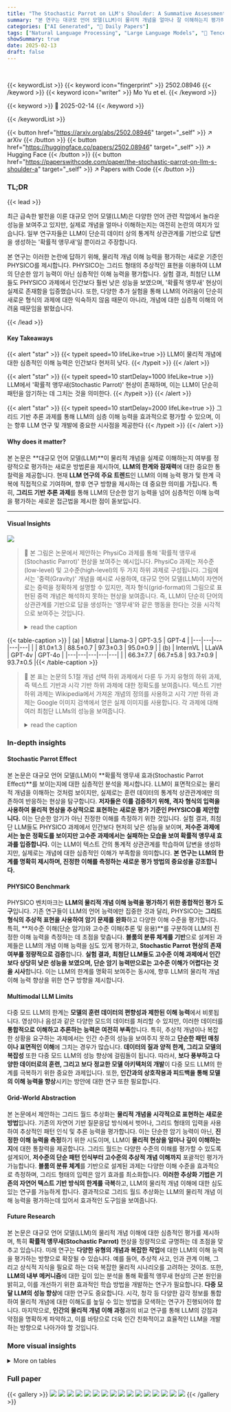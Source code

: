 ```yaml
---
title: "The Stochastic Parrot on LLM's Shoulder: A Summative Assessment of Physical Concept Understanding"
summary: "본 연구는 대규모 언어 모델(LLM)이 물리적 개념을 얼마나 잘 이해하는지 평가하기 위해,  'PHYSICO'라는 새로운 평가 기준을 제시합니다.  PHYSICO는 그리드 형태의 추상적인 표현을 사용하여 LLM의 암기 능력에 의존하지 않고, 개념에 대한 심층적인 이해 능력을 평가합니다. 연구 결과, 최첨단 LLM들도 여전히 인간보다 상당히 낮은 성능을 보이..."
categories: ["AI Generated", "🤗 Daily Papers"]
tags: ["Natural Language Processing", "Large Language Models", "🏢 Tencent AI Lab",]
showSummary: true
date: 2025-02-13
draft: false
---
```


<br>

{{< keywordList >}}
{{< keyword icon="fingerprint" >}} 2502.08946 {{< /keyword >}}
{{< keyword icon="writer" >}} Mo Yu et el. {{< /keyword >}}
 
{{< keyword >}} 🤗 2025-02-14 {{< /keyword >}}
 
{{< /keywordList >}}

{{< button href="https://arxiv.org/abs/2502.08946" target="_self" >}}
↗ arXiv
{{< /button >}}
{{< button href="https://huggingface.co/papers/2502.08946" target="_self" >}}
↗ Hugging Face
{{< /button >}}
{{< button href="https://paperswithcode.com/paper/the-stochastic-parrot-on-llm-s-shoulder-a" target="_self" >}}
↗ Papers with Code
{{< /button >}}




### TL;DR


{{< lead >}}

최근 급속한 발전을 이룬 대규모 언어 모델(LLM)은 다양한 언어 관련 작업에서 놀라운 성능을 보여주고 있지만,  실제로 개념을 얼마나 이해하는지는 여전히 논란의 여지가 있습니다.  일부 연구자들은 LLM이 단순히 데이터 상의 통계적 상관관계를 기반으로 답변을 생성하는 '확률적 앵무새'일 뿐이라고 주장합니다. 

본 연구는 이러한 논란에 답하기 위해, 물리적 개념 이해 능력을 평가하는 새로운 기준인 PHYSICO를 제시합니다. PHYSICO는 그리드 형태의 추상적인 표현을 이용하여 LLM의 단순한 암기 능력이 아닌 심층적인 이해 능력을 평가합니다.  실험 결과, 최첨단 LLM들도 PHYSICO 과제에서 인간보다 훨씬 낮은 성능을 보였으며,  '확률적 앵무새' 현상이 실제로 존재함을 입증했습니다.  또한,  다양한 추가 실험을 통해 LLM의 어려움이 단순히 새로운 형식의 과제에 대한 익숙하지 않음 때문이 아니라,  개념에 대한 심층적 이해의 어려움 때문임을 밝혔습니다.

{{< /lead >}}


#### Key Takeaways

{{< alert "star" >}}
{{< typeit speed=10 lifeLike=true >}} LLM이 물리적 개념에 대한 심층적인 이해 능력은 인간보다 현저히 낮다. {{< /typeit >}}
{{< /alert >}}

{{< alert "star" >}}
{{< typeit speed=10 startDelay=1000 lifeLike=true >}} LLM에서 '확률적 앵무새(Stochastic Parrot)' 현상이 존재하며, 이는 LLM이 단순히 패턴을 암기하는 데 그치는 것을 의미한다. {{< /typeit >}}
{{< /alert >}}

{{< alert "star" >}}
{{< typeit speed=10 startDelay=2000 lifeLike=true >}} 그리드 기반 추론 과제를 통해 LLM의 심층 이해 능력을 효과적으로 평가할 수 있으며, 이는 향후 LLM 연구 및 개발에 중요한 시사점을 제공한다 {{< /typeit >}}
{{< /alert >}}

#### Why does it matter?
본 논문은 **대규모 언어 모델(LLM)**이 물리적 개념을 실제로 이해하는지 여부를 정량적으로 평가하는 새로운 방법론을 제시하여, **LLM의 한계와 잠재력**에 대한 중요한 통찰력을 제공합니다.  현재 **LLM 연구의 주요 트렌드**인  LLM의 이해 능력 평가 및 한계 극복에 직접적으로 기여하며, 향후 연구 방향을 제시하는 데 중요한 의미를 가집니다.  특히, **그리드 기반 추론 과제**를 통해 LLM의 단순한 암기 능력을 넘어 심층적인 이해 능력을 평가하는 새로운 접근법을 제시한 점이 돋보입니다.

------
#### Visual Insights



![](https://arxiv.org/html/2502.08946/extracted/6193388/figure/teaser_new.png)

> 🔼 본 그림은 논문에서 제안하는 PhysiCo 과제를 통해 '확률적 앵무새(Stochastic Parrot)' 현상을 보여주는 예시입니다.  PhysiCo 과제는 저수준(low-level) 및 고수준(high-level)의 두 가지 하위 과제로 구성됩니다. 그림에서는 '중력(Gravity)' 개념을 예시로 사용하여, 대규모 언어 모델(LLM)이 자연어로는 중력을 정확하게 설명할 수 있지만, 격자 형식(grid-format)의 그림으로 표현된 중력 개념은 해석하지 못하는 현상을 보여줍니다.  즉, LLM이 단순히 단어의 상관관계를 기반으로 답을 생성하는 '앵무새'와 같은 행동을 한다는 것을 시각적으로 보여주는 것입니다.
> <details>
> <summary>read the caption</summary>
> Figure 1: Illustration of a “Stochastic Parrot” by our PhysiCo task consisting of both low-level and high-level subtasks in parallel. For a concept Gravity, an LLM can generate its accurate description in natural language, but cannot interpret its grid-format illustration.
> </details>





{{< table-caption >}}
| (a) | Mistral | Llama-3 | GPT-3.5 | GPT-4 |
|---|---|---|---|---|
|  | 81.0±1.3 | 88.5±0.7 | 97.3±0.3 | 95.0±0.9 |
| (b) | InternVL | LLaVA | GPT-4v | GPT-4o |
|---|---|---|---|---|
|  | 66.3±7.7 | 66.7±5.8 | 93.7±0.9 | 93.7±0.5 |{{< /table-caption >}}

> 🔼 본 표는 논문의 5.1절 개념 선택 하위 과제에서 다룬 두 가지 유형의 하위 과제, 즉 텍스트 기반과 시각 기반 하위 과제에 대한 정확도를 보여줍니다.  텍스트 기반 하위 과제는 Wikipedia에서 가져온 개념의 정의를 사용하고 시각 기반 하위 과제는 Google 이미지 검색에서 얻은 실제 이미지를 사용합니다. 각 과제에 대해 여러 최첨단 LLMs의 성능을 보여줍니다.
> <details>
> <summary>read the caption</summary>
> Table 1: Accuracy on the text-based (a) and visual-based (b) concept selection subtasks.
> </details>





### In-depth insights


#### Stochastic Parrot Effect
본 논문은 대규모 언어 모델(LLM)이 **확률적 앵무새 효과(Stochastic Parrot Effect)**를 보이는지에 대한 심층적인 분석을 제시합니다.  LLM이 표면적으로는 물리적 개념을 이해하는 것처럼 보이지만, 실제로는 훈련 데이터의 통계적 상관관계에만 의존하여 반응하는 현상을 탐구합니다.  **저자들은 이를 검증하기 위해, 격자 형식의 입력을 사용하여 물리적 현상을 추상적으로 표현하는 새로운 평가 기준인 PHYSICO를 제안합니다.** 이는 단순한 암기가 아닌 진정한 이해를 측정하기 위한 것입니다. 실험 결과, 최첨단 LLM들도 PHYSICO 과제에서 인간보다 현저히 낮은 성능을 보이며, **저수준 과제에서는 높은 정확도를 보이지만 고수준 과제에서는 실패하는 모습을 보여 확률적 앵무새 효과를 입증합니다.**  이는 LLM이 텍스트 간의 통계적 상관관계를 학습하여 답변을 생성하지만, 실제로는 개념에 대한 심층적인 이해가 부족함을 의미합니다.  **본 연구는 LLM의 한계를 명확히 제시하며, 진정한 이해를 측정하는 새로운 평가 방법의 중요성을 강조합니다.**

#### PHYSICO Benchmark
PHYSICO 벤치마크는 **LLM의 물리적 개념 이해 능력을 평가하기 위한 종합적인 평가 도구**입니다. 기존 연구들이 LLM의 언어 능력에만 집중한 것과 달리, PHYSICO는 **그리드 형식의 추상적 표현을 사용하여 암기 문제를 완화**하고 다양한 이해 수준을 평가합니다. 특히, **저수준 이해(단순 암기)와 고수준 이해(추론 및 응용)**를 구분하여 LLM의 진정한 이해 능력을 측정하는 데 초점을 맞춥니다.  **블룸의 분류 체계를 기반**으로 설계된 과제들은 LLM의 개념 이해 능력을 심도 있게 평가하고, **Stochastic Parrot 현상의 존재 여부를 정량적으로 검증**합니다.  **실험 결과, 최첨단 LLM들도 고수준 이해 과제에서 인간보다 상당히 낮은 성능을 보였으며, 단순 암기 능력만으로는 고수준 이해가 어렵다는 것을 시사**합니다. 이는 LLM의 한계를 명확히 보여주는 동시에, 향후 LLM의 물리적 개념 이해 능력 향상을 위한 연구 방향을 제시합니다.

#### Multimodal LLM Limits
다중 모드 LLM의 한계는 **모델의 훈련 데이터의 편향성과 제한된 이해 능력**에서 비롯됩니다.  영상이나 음성과 같은 다양한 모드의 데이터를 처리할 수 있지만, 이러한 데이터를 **통합적으로 이해하고 추론하는 능력은 여전히 부족**합니다. 특히, 추상적 개념이나 복잡한 상황을 요구하는 과제에서는 인간 수준의 성능을 보여주지 못하고 **단순한 패턴 매칭이나 표면적인 이해**에 그치는 경우가 많습니다.  **데이터의 질과 양적 한계, 그리고 모델의 복잡성** 또한 다중 모드 LLM의 성능 향상에 걸림돌이 됩니다.  따라서, **보다 풍부하고 다양한 데이터로의 훈련, 그리고 보다 정교한 모델 아키텍처의 개발**이 다중 모드 LLM의 한계를 극복하기 위한 중요한 과제입니다.  또한, **인간과의 상호작용과 피드백을 통해 모델의 이해 능력을 향상**시키는 방안에 대한 연구 또한 필요합니다.

#### Grid-World Abstraction
본 논문에서 제안하는 그리드 월드 추상화는 **물리적 개념을 시각적으로 표현하는 새로운 방법**입니다. 기존의 자연어 기반 질문응답 방식에서 벗어나, 그리드 형태의 입력을 사용하여 추상적인 패턴 인식 및 추론 능력을 평가합니다. 이는 단순한 암기 능력이 아닌, **진정한 이해 능력을 측정**하기 위한 시도이며,  LLM이  **물리적 현상을 얼마나 깊이 이해하는지**에 대한 통찰력을 제공합니다. 그리드 월드는 다양한 수준의 이해를 평가할 수 있도록 설계되어,  **저수준의 단순 패턴 인식부터 고수준의 추상적 개념 이해까지** 포괄적인 평가가 가능합니다.  **블룸의 분류 체계**를 기반으로 설계된 과제는 다양한 이해 수준을 효과적으로 측정하며, 그리드 형태의 입력은 암기 효과를 최소화합니다.  **이러한 추상화 기법은 기존의 자연어 텍스트 기반 방식의 한계를 극복**하고, LLM의 물리적 개념 이해에 대한 심도있는 연구를 가능하게 합니다.  결과적으로 그리드 월드 추상화는 LLM의 물리적 개념 이해 능력을 평가하는데 있어서 효과적인 도구임을 보여줍니다.

#### Future Research
본 논문은 대규모 언어 모델(LLM)의 물리적 개념 이해에 대한 심층적인 평가를 제시하며, 특히 **확률적 앵무새(Stochastic Parrot)** 현상을 정량적으로 규명하는 데 초점을 맞추고 있습니다.  미래 연구는 **다양한 유형의 개념과 복잡한 작업**에 대한 LLM의 이해 능력을 평가하는 방향으로 확장될 수 있습니다.  예를 들어, 추상적 사고, 인과 관계 이해, 그리고 상식적 지식을 필요로 하는 더욱 복잡한 물리적 시나리오를 고려하는 것이죠. 또한,  **LLM의 내부 메커니즘**에 대한 깊이 있는 분석을 통해 확률적 앵무새 현상의 근본 원인을 밝히고, 이를 개선하기 위한 효과적인 학습 방법을 개발하는 연구가 필요합니다.  **다중 모달 LLM의 성능 향상**에 대한 연구도 중요합니다. 시각, 청각 등 다양한 감각 정보를 통합하여 물리적 개념에 대한 이해도를 높일 수 있는 방법을 모색하는 연구가 진행되어야 합니다.  마지막으로, **인간의 물리적 개념 이해 과정**과의 비교 연구를 통해 LLM의 강점과 약점을 명확하게 파악하고, 이를 바탕으로 더욱 인간 친화적이고 효율적인 LLM을 개발하는 방향으로 나아가야 할 것입니다.


### More visual insights




<details>
<summary>More on tables
</summary>


{{< table-caption >}}
| Model | Score |
|---|---| 
| Mistral | 92.6 |
| Llama-3 | 100 |
| GPT-3.5 | 100 |
| GPT-4 | 100 |{{< /table-caption >}}
> 🔼 본 표는 5.2절의 개념 생성 하위 작업에 대한 인간 평가 결과를 보여줍니다.  각 생성된 설명에 대해, 전문가 평가자가 사실적 오류나 부정확한 예시가 있는지 여부를 이진 점수(0 또는 1)로 평가했습니다.  1점은 사실적 오류나 부정확한 예시가 없는 경우, 0점은 그 반대의 경우를 의미합니다.  Mistral, Llama-3, GPT-3.5, GPT-4 모델들의 성능을 비교하여 각 모델의 생성된 설명의 정확성을 보여줍니다.
> <details>
> <summary>read the caption</summary>
> Table 2: Human evaluations on concept generation.
> </details>

{{< table-caption >}}
Model|Dev|Test-Core|Test-Assoc.
---|---|---|---
Random|25.0|25.0|25.0
GPT-3.5|26.5 ± 2.5|24.4 ± 0.8|30.0 ± 2.5
GPT-4|41.3 ± 1.3|28.2 ± 2.3|38.3 ± 1.2
GPT-4o|34.0 ± 2.9|31.3 ± 2.9|35.5 ± 2.5
o3-mini-high|46.0*|46.5|42.5
Mistral|21.5 ± 0.3|26.0 ± 1.4|23.2 ± 0.4
Llama-3|23.5 ± 2.5|27.3 ± 0.6|21.7 ± 2.0
DeepSeek-R1|41.5|29.5|55.0
GPT-4v|34.2 ± 1.6|28.7 ± 2.4|32.0 ± 1.5
GPT-4o|52.3 ± 0.8|45.2 ± 2.3|36.5 ± 0.4
+CoT|46.0 ± 2.5|43.5 ± 0.8|39.5 ± 1.1
o1|53.0|42.5|34.5
Gemini2 FTE|49.8 ± 0.8|43.2 ± 2.0|36.8 ± 3.1
InternVL|26.3 ± 1.6|26.9 ± 4.1|24.8 ± 1.3
LLaVA|26.2 ± 1.1|28.5 ± 1.5|24.7 ± 3.2
Humans|92.0 ± 4.3|89.5 ± 5.1|77.8 ± 6.3{{< /table-caption >}}
> 🔼 본 표는 논문에서 제시된 과제에 대한 다양한 텍스트 전용 및 멀티모달 LLM(대규모 언어 모델)의 성능을 비교 분석한 결과를 보여줍니다.  InternVL은 InternVL-Chat-V1-5를, LLaVA는 LLaVA-NeXT-34B를 나타냅니다. Gemini FTE는 Gemini 2.0 플래시 씽킹 실험 모델을 의미합니다. 표에는 최근 개발된 모델들을 나타내는 데 기울임꼴을 사용했습니다.  표에는 각 모델의 과제별 정확도(Accuracy)가 제시되어 있으며,  LLM의 유형(텍스트 전용 또는 멀티모달), 사용된 모델, 그리고 각 과제(CORE-Dev, CORE-Test, Assoc)에 대한 성능을 비교하여 LLM의 개념 이해 능력을 평가하는 데 사용됩니다.
> <details>
> <summary>read the caption</summary>
> Table 3: Performance of different text-only and multi-modal LLMs on our tasks. InternVL denotes InternVL-Chat-V1-5 and LLaVA denotes LLaVA-NeXT-34B. Gemini FTE refers to the Gemini 2.0 Flash Thinking Experimental model. We use italic fonts to refer to the recent thinking models.
> </details>

{{< table-caption >}}
| CoT - definitions | 46.0<sub>±2.5</sub> | CoT - low-level | 50.7<sub>±0.5</sub> |
{{< /table-caption >}}
> 🔼 표 4는 격자 형식의 데이터에 대한 문맥 학습 또는 미세 조정을 사용한 대규모 언어 모델(LLM)의 성능을 보여줍니다.  표는 다양한 LLM이 격자 형식 데이터에 대한 문맥 학습 또는 미세 조정을 통해 성능이 얼마나 향상되는지 또는 변화하는지를 보여줍니다.  특히,  다양한 전략(예: 다른 개념에 대한 문맥 학습, 합성 행렬 데이터에 대한 미세 조정, ARC 작업에 대한 미세 조정)을 사용한 결과를 비교하여, 격자 형식 데이터의 숙련도가 LLM 성능에 미치는 영향을 분석합니다.
> <details>
> <summary>read the caption</summary>
> Table 4: Performance of LLMs with in-context learning or fine-tuning on grid-format data.
> </details>

{{< table-caption >}}
| Models | Core | Assoc. |
|---|---|---|
| GPT-4 | 41.3<sub>±1.3</sub> | 39.0<sub>±0.6</sub> |
|  w/ ICL-3-shot | 39.5<sub>±1.6</sub> | 36.2<sub>±1.7</sub> |
|  w/ ICL-9-shot | 32.8<sub>±1.0</sub> | 39.0<sub>±1.6</sub> |
| Mistral | 21.5<sub>±0.3</sub> | 23.2<sub>±0.4</sub> |
|  w/ FT on syn-tasks | 20.9<sub>±0.7</sub> | 22.5<sub>±0.5</sub> |
|  w/ FT on ARC | 20.9<sub>±0.8</sub> | 25.5<sub>±0.9</sub> |
| Llama-3 | 23.5<sub>±2.5</sub> | 21.7<sub>±2.0</sub> |
|  w/ FT on syn-tasks | 23.0<sub>±1.1</sub> | 23.2<sub>±2.7</sub> |
|  w/ FT on ARC | 22.2<sub>±1.6</sub> | 22.4<sub>±1.2</sub> |{{< /table-caption >}}
> 🔼 본 표는 Core 하위 작업과 중복되는 개념을 가진 Associative 하위 작업의 하위 집합에 대한 정확도를 보여줍니다.  Core 하위 작업과 개념이 겹치는 Associative 하위 작업의 일부에 대해서만 제한된 범위의 실험을 수행했으며, 이 표는 그 결과를 나타냅니다.  LLM들이 Core 하위 작업의 데이터를 이용하여 학습했을 때 Associative 하위 작업에서의 성능 변화를 보여주는 대조 실험 결과입니다.  보다 자세한 내용은 본문을 참고하시기 바랍니다.
> <details>
> <summary>read the caption</summary>
> Table 5: Accuracy on the subset of Associative subtask that has overlapped concepts with Core.
> </details>

{{< table-caption >}}
| Model | Score ± std | Model | Score ± std | Model | Score ± std |
|---|---|---|---|---|---| 
| GPT-4 | 42.9 ± 2.4 | GPT-4o | 40.4 ± 2.1 | Llama-3 | 22.1 ± 2.8 |
| + ICL on Core | 40.0 ± 1.0 | + ICL on Core | 37.1 ± 2.6 | + SFT on Core | 20.9 ± 2.7 |{{< /table-caption >}}
> 🔼 이 표는 논문의 PHYSICO-CORE-Dev 데이터셋에 포함된 개념들과 각 개념에 대한 인스턴스 수를 보여줍니다.  PHYSICO-CORE-Dev는 고등학교 수준의 기본적인 물리 개념들을 평가하기 위해 설계된 하위 과제이며, 이 표는 해당 하위 과제에 사용된 개념들의 종류와 각 개념별 데이터 양을 한눈에 파악하는 데 도움을 줍니다.  각 개념에 대한 인스턴스 수는 해당 개념과 관련된 문제(또는 예시)의 개수를 의미합니다.
> <details>
> <summary>read the caption</summary>
> Table 6: Concepts and their corresponding number of instances in PhysiCo-Core-Dev.
> </details>

{{< table-caption >}}
| Model | Mistral | Llama-3 | GPT-3.5 | GPT-4 |
|---|---|---|---|---|
| Human | 92.6 | 100 | 100 | 100 |
| SP | 89.2 ± 1.6 | 91.9 ± 0.6 | 96.0 ± 0.4 | 99.8 ± 0.2 |{{< /table-caption >}}
> 🔼 이 표는 논문의 PHYSICO-CORE-Test 데이터셋에 포함된 개념들과 각 개념에 해당하는 인스턴스의 수를 보여줍니다.  PHYSICO-CORE-Test는 고등학교 수준의 기본적인 물리 개념들을 평가하기 위해 디자인된 하위 과제이며, 각 개념에 대해 다양한 수준의 이해를 평가하는 여러 문제들이 포함되어 있습니다. 표에는 각 개념에 대해 몇 개의 문제가 있는지를 나타내어, 데이터셋의 규모와 다양성을 보여줍니다.
> <details>
> <summary>read the caption</summary>
> Table 7: Concepts and their corresponding number of instances in PhysiCo-Core-Test.
> </details>

</details>




### Full paper

{{< gallery >}}
<img src="paper_images/1.png" class="grid-w50 md:grid-w33 xl:grid-w25" />
<img src="paper_images/2.png" class="grid-w50 md:grid-w33 xl:grid-w25" />
<img src="paper_images/3.png" class="grid-w50 md:grid-w33 xl:grid-w25" />
<img src="paper_images/4.png" class="grid-w50 md:grid-w33 xl:grid-w25" />
<img src="paper_images/5.png" class="grid-w50 md:grid-w33 xl:grid-w25" />
<img src="paper_images/6.png" class="grid-w50 md:grid-w33 xl:grid-w25" />
<img src="paper_images/7.png" class="grid-w50 md:grid-w33 xl:grid-w25" />
<img src="paper_images/8.png" class="grid-w50 md:grid-w33 xl:grid-w25" />
<img src="paper_images/9.png" class="grid-w50 md:grid-w33 xl:grid-w25" />
<img src="paper_images/10.png" class="grid-w50 md:grid-w33 xl:grid-w25" />
<img src="paper_images/11.png" class="grid-w50 md:grid-w33 xl:grid-w25" />
<img src="paper_images/12.png" class="grid-w50 md:grid-w33 xl:grid-w25" />
<img src="paper_images/13.png" class="grid-w50 md:grid-w33 xl:grid-w25" />
<img src="paper_images/14.png" class="grid-w50 md:grid-w33 xl:grid-w25" />
<img src="paper_images/15.png" class="grid-w50 md:grid-w33 xl:grid-w25" />
<img src="paper_images/16.png" class="grid-w50 md:grid-w33 xl:grid-w25" />
{{< /gallery >}}